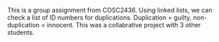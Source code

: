 This is a group assignment from COSC2436. Using linked lists, we can check a list of ID numbers for duplications. Duplication = guilty, non-duplication = innocent.
This was a collabrative project with 3 other students.
